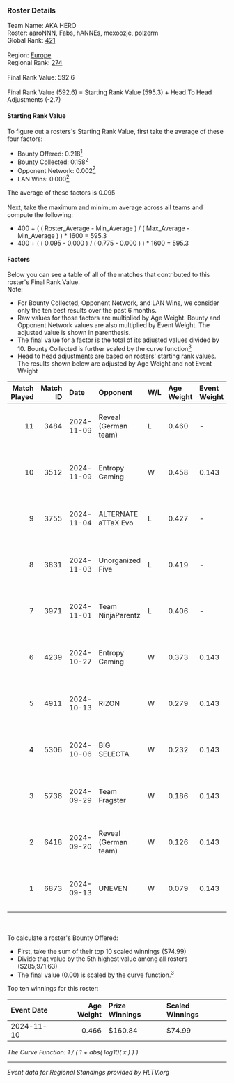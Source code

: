 ### Roster Details<br />
Team Name: AKA HERO<br />
Roster: aaroNNN, Fabs, hANNEs, mexoozje, polzerm<br />
Global Rank: [421](../../standings_global_2025_02_28.md)<br />
<br />
Region: [Europe]( ../../standings_europe_2025_02_28.md)<br />
Regional Rank: [274]( ../../standings_europe_2025_02_28.md)<br />
<br />
Final Rank Value:  592.6<br />
<br />
Final Rank Value (592.6) = Starting Rank Value (595.3) + Head To Head Adjustments (-2.7)<br />

#### Starting Rank Value<br />
To figure out a rosters's Starting Rank Value, first take the average of these four factors:<br />
- Bounty Offered: 0.218[<sup>1</sup>](#table2)
- Bounty Collected: 0.158[<sup>2</sup>](#table1)
- Opponent Network: 0.002[<sup>2</sup>](#table1)
- LAN Wins: 0.000[<sup>2</sup>](#table1)

The average of these factors is 0.095<br />
<br />
Next, take the maximum and minimum average across all teams and compute the following:<br />
- 400 + ( ( Roster_Average - Min_Average ) / ( Max_Average - Min_Average ) ) * 1600 = 595.3
- 400 + ( ( 0.095 - 0.000 ) / ( 0.775 - 0.000 ) ) * 1600 = 595.3


#### Factors<br />
Below you can see a table of all of the matches that contributed to this roster's Final Rank Value.<br />
Note:<br />

- For Bounty Collected, Opponent Network, and LAN Wins, we consider only the ten best results over the past 6 months.
- Raw values for those factors are multiplied by Age Weight. Bounty and Opponent Network values are also multiplied by Event Weight. The adjusted value is shown in parenthesis.
- The final value for a factor is the total of its adjusted values divided by 10. Bounty Collected is further scaled by the curve function[<sup>3</sup>](#curveFunction)
- Head to head adjustments are based on rosters' starting rank values. The results shown below are adjusted by Age Weight and not Event Weight
<span id="table1"></span><br />


| Match Played | Match ID | Date       | Opponent             | W/L | Age Weight | Event Weight | Bounty Collected | Opponent Network | LAN Wins  | H2H Adj. | Roster                                   |
| -: | -: | :- | :- | :- | :- | :- | :- | :- | :- | -: | :- |
|           11 |     3484 | 2024-11-09 | Reveal (German team) | L   | 0.460      | -            | -                | -                | -         |    -6.22 | aaroNNN, Fabs, hANNEs, mexoozje, polzerm |
|           10 |     3512 | 2024-11-09 | Entropy Gaming       | W   | 0.458      | 0.143        | 0.000 (0.000)    | 0.056 (0.004)    | 0 (0.000) |     6.88 | aaroNNN, Fabs, hANNEs, mexoozje, polzerm |
|            9 |     3755 | 2024-11-04 | ALTERNATE aTTaX Evo  | L   | 0.427      | -            | -                | -                | -         |    -6.03 | aaroNNN, Fabs, hANNEs, mexoozje, polzerm |
|            8 |     3831 | 2024-11-03 | Unorganized Five     | L   | 0.419      | -            | -                | -                | -         |    -6.96 | aaroNNN, Fabs, hANNEs, mexoozje, polzerm |
|            7 |     3971 | 2024-11-01 | Team NinjaParentz    | L   | 0.406      | -            | -                | -                | -         |    -7.22 | aaroNNN, Fabs, hANNEs, mexoozje, polzerm |
|            6 |     4239 | 2024-10-27 | Entropy Gaming       | W   | 0.373      | 0.143        | 0.000 (0.000)    | 0.056 (0.003)    | 0 (0.000) |     5.35 | aaroNNN, Fabs, hANNEs, mexoozje, polzerm |
|            5 |     4911 | 2024-10-13 | RIZON                | W   | 0.279      | 0.143        | 0.000 (0.000)    | 0.000 (0.000)    | 0 (0.000) |     2.06 | aaroNNN, Fabs, hANNEs, mexoozje, polzerm |
|            4 |     5306 | 2024-10-06 | BIG SELECTA          | W   | 0.232      | 0.143        | 0.000 (0.000)    | 0.054 (0.002)    | 0 (0.000) |     3.38 | aaroNNN, Fabs, hANNEs, mexoozje, polzerm |
|            3 |     5736 | 2024-09-29 | Team Fragster        | W   | 0.186      | 0.143        | 0.000 (0.000)    | 0.109 (0.003)    | 0 (0.000) |     2.98 | aaroNNN, Fabs, hANNEs, mexoozje, polzerm |
|            2 |     6418 | 2024-09-20 | Reveal (German team) | W   | 0.126      | 0.143        | 0.001 (0.000)    | 0.209 (0.004)    | 0 (0.000) |     2.24 | aaroNNN, Fabs, hANNEs, mexoozje, polzerm |
|            1 |     6873 | 2024-09-13 | UNEVEN               | W   | 0.079      | 0.143        | 0.000 (0.000)    | 0.010 (0.000)    | 0 (0.000) |     0.82 | aaroNNN, Fabs, hANNEs, mexoozje, polzerm |

<br />
<span id="table2"></span><br />
To calculate a roster's Bounty Offered:<br />

- First, take the sum of their top 10 scaled winnings ($74.99)
- Divide that value by the 5th highest value among all rosters ($285,971.63)
- The final value (0.00) is scaled by the curve function.[<sup>3</sup>](#curveFunction)

Top ten winnings for this roster:<br />

| Event Date | Age Weight | Prize Winnings | Scaled Winnings |
| :- | -: | :- | :- |
| 2024-11-10 |      0.466 | $160.84        | $74.99          |


<span id="curveFunction"></span>_The Curve Function: 1 / ( 1 + abs( log10( x ) ) )_<br />

---
_Event data for Regional Standings provided by HLTV.org_<br />
